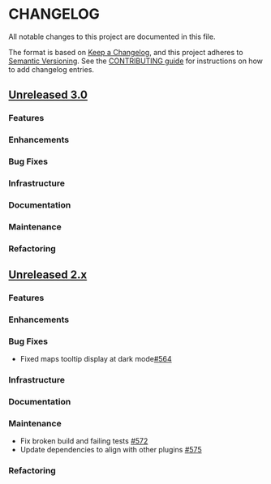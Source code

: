 # CHANGELOG
All notable changes to this project are documented in this file.

The format is based on [Keep a Changelog](https://keepachangelog.com/en/1.0.0/), and this project adheres to [Semantic Versioning](https://semver.org/spec/v2.0.0.html). See the [CONTRIBUTING guide](./CONTRIBUTING.md#Changelog) for instructions on how to add changelog entries.

## [Unreleased 3.0](https://github.com/opensearch-project/dashboards-maps/compare/2.x...HEAD)
### Features
### Enhancements
### Bug Fixes
### Infrastructure
### Documentation
### Maintenance
### Refactoring

## [Unreleased 2.x](https://github.com/opensearch-project/dashboards-maps/compare/2.11...2.x)
### Features
### Enhancements
### Bug Fixes
* Fixed maps tooltip display at dark mode[#564](https://github.com/opensearch-project/dashboards-maps/pull/564)
### Infrastructure
### Documentation
### Maintenance
* Fix broken build and failing tests [#572](https://github.com/opensearch-project/dashboards-maps/pull/572)
* Update dependencies to align with other plugins [#575](https://github.com/opensearch-project/dashboards-maps/pull/575)
### Refactoring
